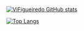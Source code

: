 [![ViFigueiredo GitHub stats](https://github-readme-stats.vercel.app/api?username=vifigueiredo)](https://github.com/anuraghazra/github-readme-stats)

[![Top Langs](https://github-readme-stats.vercel.app/api/top-langs/?username=vifigueiredo)](https://github.com/anuraghazra/github-readme-stats)
